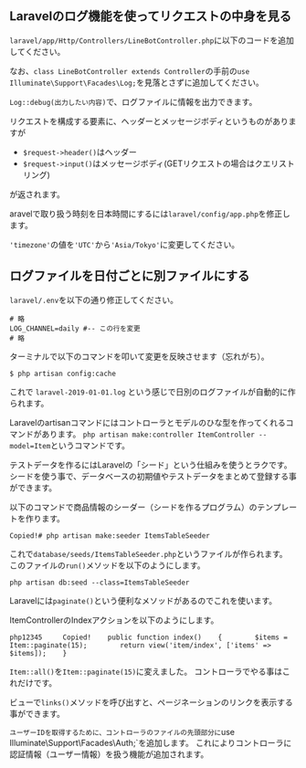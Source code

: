 ## Laravelのログ機能を使ってリクエストの中身を見る



`laravel/app/Http/Controllers/LineBotController.php`に以下のコードを追加してください。

なお、`class LineBotController extends Controller`の手前の`use Illuminate\Support\Facades\Log;`を見落とさずに追加してください。



`Log::debug(出力したい内容)`で、ログファイルに情報を出力できます。

リクエストを構成する要素に、ヘッダーとメッセージボディというものがありますが

- `$request->header()`はヘッダー
- `$request->input()`はメッセージボディ(GETリクエストの場合はクエリストリング)

が返されます。



aravelで取り扱う時刻を日本時間にするには`laravel/config/app.php`を修正します。

`'timezone'`の値を`'UTC'`から`'Asia/Tokyo'`に変更してください。



## ログファイルを日付ごとに別ファイルにする

`laravel/.env`を以下の通り修正してください。

```
# 略
LOG_CHANNEL=daily #-- この行を変更
# 略
```



ターミナルで以下のコマンドを叩いて変更を反映させます（忘れがち）。

```
$ php artisan config:cache
```

これで `laravel-2019-01-01.log` という感じで日別のログファイルが自動的に作られます。





Laravelのartisanコマンドにはコントローラとモデルのひな型を作ってくれるコマンドがあります。
`php artisan make:controller ItemController --model=Item`というコマンドです。





テストデータを作るにはLaravelの「シード」という仕組みを使うとラクです。
シードを使う事で、データベースの初期値やテストデータをまとめて登録する事ができます。

以下のコマンドで商品情報のシーダー（シードを作るプログラム）のテンプレートを作ります。

```
Copied!# php artisan make:seeder ItemsTableSeeder 
```

これで`database/seeds/ItemsTableSeeder.php`というファイルが作られます。
このファイルの`run()`メソッドを以下のようにします。



```
php artisan db:seed --class=ItemsTableSeeder
```





Laravelには`paginate()`という便利なメソッドがあるのでこれを使います。

ItemControllerのIndexアクションを以下のようにします。

```
php12345     Copied!    public function index()    {        $items = Item::paginate(15);        return view('item/index', ['items' => $items]);    } 
```

`Item::all()`を`Item::paginate(15)`に変えました。
コントローラでやる事はこれだけです。

ビューで`links()`メソッドを呼び出すと、ページネーションのリンクを表示する事ができます。





`ユーザーIDを取得するために、コントローラのファイルの先頭部分に`use Illuminate\Support\Facades\Auth;`を追加します。
これによりコントローラに認証情報（ユーザー情報）を扱う機能が追加されます。

